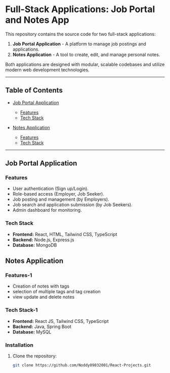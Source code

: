 # Full-Stack Applications: Job Portal and Notes App

This repository contains the source code for two full-stack applications:

1. **Job Portal Application** - A platform to manage job postings and applications.
2. **Notes Application** - A tool to create, edit, and manage personal notes.

Both applications are designed with modular, scalable codebases and utilize modern web development technologies.

---

## Table of Contents

- [Job Portal Application](#job-portal-application)
  - [Features](#features)
  - [Tech Stack](#tech-stack)
  
- [Notes Application](#notes-application)
  - [Features](#features-1)
  - [Tech Stack](#tech-stack-1)
---

## Job Portal Application

### Features

- User authentication (Sign up/Login).
- Role-based access (Employer, Job Seeker).
- Job posting and management (by Employers).
- Job search and application submission (by Job Seekers).
- Admin dashboard for monitoring.

### Tech Stack

- **Frontend:** React, HTML, Tailwind CSS, TypeScript
- **Backend:** Node.js, Express.js
- **Database:** MongoDB

## Notes Application

### Features-1

- Creation of notes with tags
- selection of multiple tags and tag creation
- view update and delete notes

### Tech Stack-1

- **Frontend:** React JS, Tailwind CSS, TypeScript
- **Backend:** Java, Spring Boot
- **Database:** MySQL

### Installation

1. Clone the repository:
   ```bash
   git clone https://github.com/Noddy09032001/React-Projects.git
   
